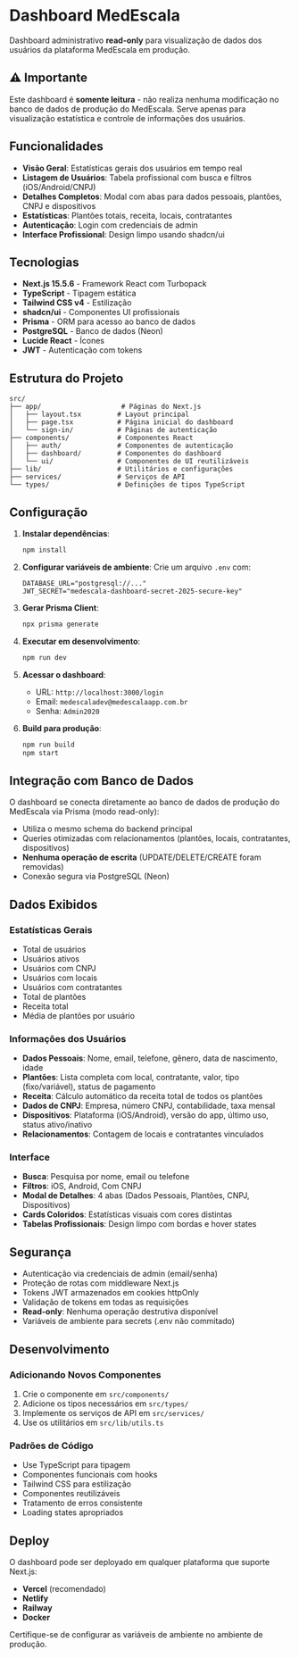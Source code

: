 # Dashboard MedEscala

Dashboard administrativo **read-only** para visualização de dados dos usuários da plataforma MedEscala em produção.

## ⚠️ Importante

Este dashboard é **somente leitura** - não realiza nenhuma modificação no banco de dados de produção do MedEscala. Serve apenas para visualização estatística e controle de informações dos usuários.

## Funcionalidades

- **Visão Geral**: Estatísticas gerais dos usuários em tempo real
- **Listagem de Usuários**: Tabela profissional com busca e filtros (iOS/Android/CNPJ)
- **Detalhes Completos**: Modal com abas para dados pessoais, plantões, CNPJ e dispositivos
- **Estatísticas**: Plantões totais, receita, locais, contratantes
- **Autenticação**: Login com credenciais de admin
- **Interface Profissional**: Design limpo usando shadcn/ui

## Tecnologias

- **Next.js 15.5.6** - Framework React com Turbopack
- **TypeScript** - Tipagem estática
- **Tailwind CSS v4** - Estilização
- **shadcn/ui** - Componentes UI profissionais
- **Prisma** - ORM para acesso ao banco de dados
- **PostgreSQL** - Banco de dados (Neon)
- **Lucide React** - Ícones
- **JWT** - Autenticação com tokens

## Estrutura do Projeto

```
src/
├── app/                    # Páginas do Next.js
│   ├── layout.tsx         # Layout principal
│   ├── page.tsx           # Página inicial do dashboard
│   └── sign-in/           # Páginas de autenticação
├── components/            # Componentes React
│   ├── auth/              # Componentes de autenticação
│   ├── dashboard/         # Componentes do dashboard
│   └── ui/                # Componentes de UI reutilizáveis
├── lib/                   # Utilitários e configurações
├── services/              # Serviços de API
└── types/                 # Definições de tipos TypeScript
```

## Configuração

1. **Instalar dependências**:
   ```bash
   npm install
   ```

2. **Configurar variáveis de ambiente**:
   Crie um arquivo `.env` com:
   ```env
   DATABASE_URL="postgresql://..."
   JWT_SECRET="medescala-dashboard-secret-2025-secure-key"
   ```

3. **Gerar Prisma Client**:
   ```bash
   npx prisma generate
   ```

4. **Executar em desenvolvimento**:
   ```bash
   npm run dev
   ```

5. **Acessar o dashboard**:
   - URL: `http://localhost:3000/login`
   - Email: `medescaladev@medescalaapp.com.br`
   - Senha: `Admin2020`

6. **Build para produção**:
   ```bash
   npm run build
   npm start
   ```

## Integração com Banco de Dados

O dashboard se conecta diretamente ao banco de dados de produção do MedEscala via Prisma (modo read-only):

- Utiliza o mesmo schema do backend principal
- Queries otimizadas com relacionamentos (plantões, locais, contratantes, dispositivos)
- **Nenhuma operação de escrita** (UPDATE/DELETE/CREATE foram removidas)
- Conexão segura via PostgreSQL (Neon)

## Dados Exibidos

### Estatísticas Gerais
- Total de usuários
- Usuários ativos
- Usuários com CNPJ
- Usuários com locais
- Usuários com contratantes
- Total de plantões
- Receita total
- Média de plantões por usuário

### Informações dos Usuários
- **Dados Pessoais**: Nome, email, telefone, gênero, data de nascimento, idade
- **Plantões**: Lista completa com local, contratante, valor, tipo (fixo/variável), status de pagamento
- **Receita**: Cálculo automático da receita total de todos os plantões
- **Dados de CNPJ**: Empresa, número CNPJ, contabilidade, taxa mensal
- **Dispositivos**: Plataforma (iOS/Android), versão do app, último uso, status ativo/inativo
- **Relacionamentos**: Contagem de locais e contratantes vinculados

### Interface
- **Busca**: Pesquisa por nome, email ou telefone
- **Filtros**: iOS, Android, Com CNPJ
- **Modal de Detalhes**: 4 abas (Dados Pessoais, Plantões, CNPJ, Dispositivos)
- **Cards Coloridos**: Estatísticas visuais com cores distintas
- **Tabelas Profissionais**: Design limpo com bordas e hover states

## Segurança

- Autenticação via credenciais de admin (email/senha)
- Proteção de rotas com middleware Next.js
- Tokens JWT armazenados em cookies httpOnly
- Validação de tokens em todas as requisições
- **Read-only**: Nenhuma operação destrutiva disponível
- Variáveis de ambiente para secrets (.env não commitado)

## Desenvolvimento

### Adicionando Novos Componentes

1. Crie o componente em `src/components/`
2. Adicione os tipos necessários em `src/types/`
3. Implemente os serviços de API em `src/services/`
4. Use os utilitários em `src/lib/utils.ts`

### Padrões de Código

- Use TypeScript para tipagem
- Componentes funcionais com hooks
- Tailwind CSS para estilização
- Componentes reutilizáveis
- Tratamento de erros consistente
- Loading states apropriados

## Deploy

O dashboard pode ser deployado em qualquer plataforma que suporte Next.js:

- **Vercel** (recomendado)
- **Netlify**
- **Railway**
- **Docker**

Certifique-se de configurar as variáveis de ambiente no ambiente de produção.